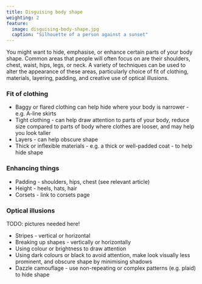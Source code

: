 ```yaml
---
title: Disguising body shape
weighting: 2
feature:
  image: disguising-body-shape.jpg
  caption: "Silhouette of a person against a sunset"
---
```


You might want to hide, emphasise, or enhance certain parts of your body shape. Common areas that people will often focus on are their shoulders, chest, waist, hips, legs, or neck. A variety of techniques can be used to alter the appearance of these areas, particularly choice of fit of clothing, materials, layering, padding, and creative use of optical illusions.

### Fit of clothing

- Baggy or flared clothing can help hide where your body is narrower - e.g. A-line skirts
- Tight clothing - can help draw attention to parts of your body, reduce size compared to parts of body where clothes are looser, and may help you look taller
- Layers - can help obscure shape
- Thick or inflexible materials - e.g. a thick or well-padded coat - to help hide shape

### Enhancing things

- Padding - shoulders, hips, chest (see relevant article)
- Height - heels, hats, hair
- Corsets - link to corsets page

### Optical illusions

TODO: pictures needed here!

- Stripes - vertical or horizontal
- Breaking up shapes - vertically or horizontally
- Using colour or brightness to draw attention
- Using dark colours or black to avoid attention, make look visually less prominent, and obscure shape by minimising shadows
- Dazzle camouflage - use non-repeating or complex patterns (e.g. plaid) to hide shape